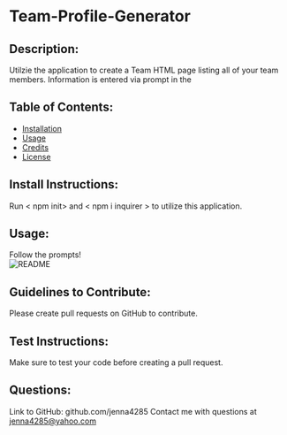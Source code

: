 # Team-Profile-Generator
  ## Description:
  Utilzie the application to create a Team HTML page listing all of your team members. Information is entered via prompt in the
  ## Table of Contents:
  - [Installation](#installation)
  - [Usage](#usage)
  - [Credits](#credits)
  - [License](#license)
  ## Install Instructions:
  Run < npm init> and < npm i inquirer > to utilize this application.
  ## Usage:
  Follow the prompts!\
  ![README](/Develop/Images/HOWTO.gif)
  ## Guidelines to Contribute:
  Please create pull requests on GitHub to contribute.
  ## Test Instructions:
  Make sure to test your code before creating a pull request.
  ## Questions:
  Link to GitHub: github.com/jenna4285
  Contact me with questions at jenna4285@yahoo.com  
